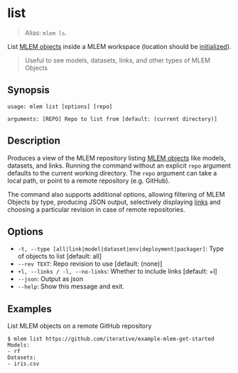 # list

> Alias: `mlem ls`.

List [MLEM objects](/doc/user-guide/basic-concepts#mlem-objects) inside a MLEM
workspace (location should be [initialized](/doc/command-reference/init)).

> Useful to see models, datasets, links, and other types of MLEM Objects

## Synopsis

```usage
usage: mlem list [options] [repo]

arguments: [REPO] Repo to list from [default: (current directory)]
```

## Description

Produces a view of the MLEM repository listing [MLEM objects](/doc/user-guide/basic-concepts#mlem-objects)
like models, datasets, and links. Running the command
without an explicit `repo` argument defaults to the current working directory.
The `repo` argument can take a local path, or point to a remote repository (e.g. GitHub).

The command also supports additional options, allowing filtering of MLEM Objects by type,
producing JSON output, selectively displaying [links](/doc/user-guide/linking) and choosing
a particular revision in case of remote repositories.

## Options

- `-t, --type [all|link|model|dataset|env|deployment|packager]`: Type of objects
  to list [default: all]
- `--rev TEXT`: Repo revision to use [default: (none)]
- `+l, --links / -l, --no-links`: Whether to include links [default: +l]
- `--json`: Output as json
- `--help`: Show this message and exit.

## Examples

List MLEM objects on a remote GitHub repository
```mlem
$ mlem list https://github.com/iterative/example-mlem-get-started
Models:
- rf
Datasets:
- iris.csv
```
